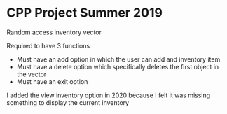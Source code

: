# CPP Project Summer 2019
 Random access inventory vector
 
 Required to have 3 functions
  - Must have an add option in which the user can add and inventory item
  - Must have a delete option which specifically deletes the first object in the vector
  - Must have an exit option
  
  I added the view inventory option in 2020 because I felt it was missing something to display the current inventory
